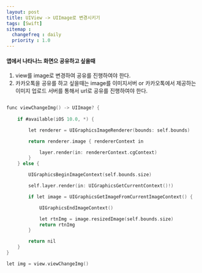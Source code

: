 ```yaml
---
layout: post
title: UIView -> UIImage로 변경시키기
tags: [Swift]
sitemap :
  changefreq : daily
  priority : 1.0
---
```



#### 앱에서 나타나느 화면으 공유하고 싶을때
1. view를 image로 변경하여 공유를 진행하여야 한다.
2. 카카오톡을 공유를 하고 싶을때는 image를 이미지서버 or 카카오톡에서 제공하는 이미지 업로드 서버를 통해서 url로 공유를 진행하여야 한다.

```c

func viewChangeImg() -> UIImage? {
        
    if #available(iOS 10.0, *) {

        let renderer = UIGraphicsImageRenderer(bounds: self.bounds)

        return renderer.image { rendererContext in

            layer.render(in: rendererContext.cgContext)
        }
    } else {

        UIGraphicsBeginImageContext(self.bounds.size)

        self.layer.render(in: UIGraphicsGetCurrentContext()!)

        if let image = UIGraphicsGetImageFromCurrentImageContext() {

            UIGraphicsEndImageContext()

            let rtnImg = image.resizedImage(self.bounds.size)
            return rtnImg
        }

        return nil
    }
}

let img = view.viewChangeImg()

```
